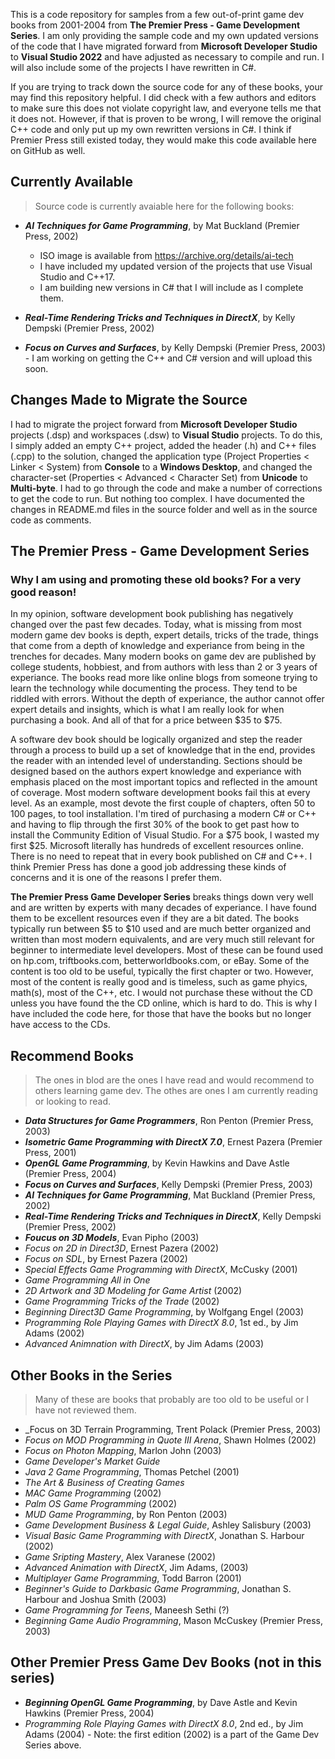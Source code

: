 This is a code repository for samples from a few out-of-print game dev books from 2001-2004 from **The Premier Press - Game Development Series**. I am only providing the sample code and my own updated versions of the code that I have migrated forward from **Microsoft Developer Studio** to **Visual Studio 2022** and have adjusted as necessary to compile and run. I will also include some of the projects I have rewritten in C#. 

If you are trying to track down the source code for any of these books, your may find this repository helpful. I did check with a few authors and editors to make sure this does not violate copyright law, and everyone tells me that it does not. However, if that is proven to be wrong, I will remove the original C++ code and only put up my own rewritten versions in C#. I think if Premier Press still existed today, they would make this code available here on GitHub as well. 

## Currently Available
> Source code is currently avaiable here for the following books:

- _**AI Techniques for Game Programming**_, by Mat Buckland (Premier Press, 2002)
  - ISO image is available from https://archive.org/details/ai-tech  
  - I have included my updated version of the projects that use Visual Studio and C++17.
  - I am building new versions in C# that I will include as I complete them.
    
- _**Real-Time Rendering Tricks and Techniques in DirectX**_, by Kelly Dempski (Premier Press, 2002)

- _**Focus on Curves and Surfaces**_, by Kelly Dempski (Premier Press, 2003) - I am working on getting the C++ and C# version and will upload this soon. 
  
## Changes Made to Migrate the Source
I had to migrate the project forward from **Microsoft Developer Studio** projects (.dsp) and workspaces (.dsw) to **Visual Studio** projects. To do this, I simply added an empty C++ project, added the header (.h) and C++ files (.cpp) to the solution, changed the application type (Project Properties < Linker < System) from **Console** to a **Windows Desktop**, and changed the character-set (Properties < Advanced < Character Set) from **Unicode** to **Multi-byte**. I had to go through the code and make a number of corrections to get the code to run. But nothing too complex. I have documented the changes in README.md files in the source folder and well as in the source code as comments.   

## The Premier Press - Game Development Series

### Why I am using and promoting these old books? For a very good reason!
In my opinion, software development book publishing has negatively changed over the past few decades. Today, what is missing from most modern game dev books is depth, expert details, tricks of the trade, things that come from a depth of knowledge and experiance from being in the trenches for decades. Many modern books on game dev are published by college students, hobbiest, and from authors with less than 2 or 3 years of experiance. The books read more like online blogs from someone trying to learn the technology while documenting the process. They tend to be riddled with errors. Without the depth of experiance, the author cannot offer expert details and insights, which is what I am really look for when purchasing a book. And all of that for a price between $35 to $75.     

A software dev book should be logically organized and step the reader through a process to build up a set of knowledge that in the end, provides the reader with an intended level of understanding. Sections should be designed based on the authors expert knowledge and experiance with emphasis placed on the most important topics and reflected in the amount of coverage. Most modern software development books fail this at every level. As an example, most devote the first couple of chapters, often 50 to 100 pages, to tool installation. I'm tired of purchasing a modern C# or C++ and having to flip through the first 30% of the book to get past how to install the Community Edition of Visual Studio. For a $75 book, I wasted my first $25. Microsoft literally has hundreds of excellent resources online. There is no need to repeat that in every book published on C# and C++. I think Premier Press has done a good job addressing these kinds of concerns and it is one of the reasons I prefer them.  

**The Premier Press Game Developer Series** breaks things down very well and are written by experts with many decades of experiance. I have found them to be excellent resources even if they are a bit dated. The books typically run between $5 to $10 used and are much better organized and written than most modern equivalents, and are very much still relevant for beginner to intermediate level developers. Most of these can be found used on hp.com, triftbooks.com, betterworldbooks.com, or eBay. Some of the content is too old to be useful, typically the first chapter or two. However, most of the content is really good and is timeless, such as game phyics, math(s), most of the C++, etc. I would not purchase these without the CD unless you have found the the CD online, which is hard to do. This is why I have included the code here, for those that have the books but no longer have access to the CDs. 

## Recommend Books
> The ones in blod are the ones I have read and would recommend to others learning game dev. The othes are ones I am currently reading or looking to read.
- _**Data Structures for Game Programmers**_, Ron Penton (Premier Press, 2003)
- _**Isometric Game Programming with DirectX 7.0**_, Ernest Pazera (Premier Press, 2001)
- _**OpenGL Game Programming**_, by Kevin Hawkins and Dave Astle (Premier Press, 2004)
- _**Focus on Curves and Surfaces**_, Kelly Dempski (Premier Press, 2003)
- _**AI Techniques for Game Programming**_, Mat Buckland (Premier Press, 2002)
- _**Real-Time Rendering Tricks and Techniques in DirectX**_, Kelly Dempski (Premier Press, 2002)
- _**Foucus on 3D Models**_, Evan Pipho (2003)
- _Focus on 2D in Direct3D_, Ernest Pazera (2002)
- _Focus on SDL_, by Ernest Pazera (2002)
- _Special Effects Game Programming with DirectX_, McCusky (2001)
- _Game Programming All in One_
- _2D Artwork and 3D Modeling for Game Artist_ (2002)
- _Game Programming Tricks of the Trade_ (2002)
- _Beginning Direct3D Game Programming_, by Wolfgang Engel (2003)
- _Programming Role Playing Games with DirectX 8.0_, 1st ed., by Jim Adams (2002)
- _Advanced Animnation with DirectX_, by Jim Adams (2003)

## Other Books in the Series
> Many of these are books that probably are too old to be useful or I have not reviewed them.
- _Focus on 3D Terrain Programming, Trent Polack (Premier Press, 2003)
- _Focus on MOD Programming in Quote III Arena_, Shawn Holmes (2002)
- _Focus on Photon Mapping_, Marlon John (2003)
- _Game Developer's Market Guide_
- _Java 2 Game Programming_, Thomas Petchel (2001)
- _The Art & Business of Creating Games_
- _MAC Game Programming_ (2002)
- _Palm OS Game Programming_ (2002)
- _MUD Game Programming_, by Ron Penton (2003)  
- _Game Development Business & Legal Guide_, Ashley Salisbury (2003)
- _Visual Basic Game Programming with DirectX_, Jonathan S. Harbour (2002)
- _Game Sripting Mastery_, Alex Varanese (2002)
- _Advanced Animation with DirectX_, Jim Adams, (2003)
- _Multiplayer Game Programming_, Todd Barron (2001)
- _Beginner's Guide to Darkbasic Game Programming_, Jonathan S. Harbour and Joshua Smith (2003)
- _Game Programming for Teens_, Maneesh Sethi (?)
- _Beginning Game Audio Programming_, Mason McCuskey (Premier Press, 2003)
  
## Other Premier Press Game Dev Books (not in this series)
- _**Beginning OpenGL Game Programming**_, by Dave Astle and Kevin Hawkins (Premier Press, 2004)
- _Programming Role Playing Games with DirectX 8.0_, 2nd ed., by Jim Adams (2004) - Note: the first edition (2002) is a part of the Game Dev Series above.
